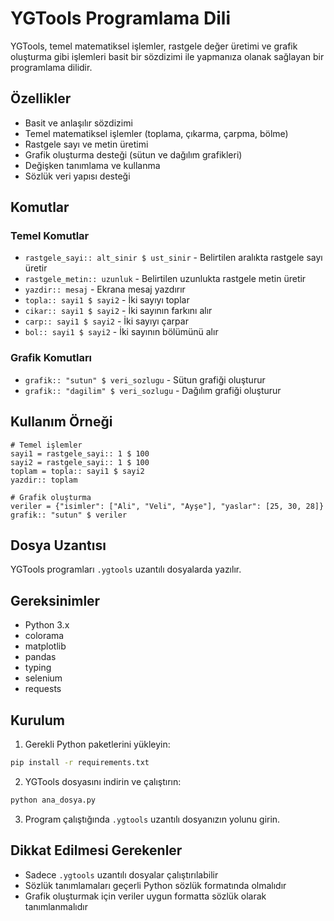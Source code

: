 # YGTools Programlama Dili

YGTools, temel matematiksel işlemler, rastgele değer üretimi ve grafik oluşturma gibi işlemleri basit bir sözdizimi ile yapmanıza olanak sağlayan bir programlama dilidir.

## Özellikler

- Basit ve anlaşılır sözdizimi
- Temel matematiksel işlemler (toplama, çıkarma, çarpma, bölme)
- Rastgele sayı ve metin üretimi
- Grafik oluşturma desteği (sütun ve dağılım grafikleri)
- Değişken tanımlama ve kullanma
- Sözlük veri yapısı desteği

## Komutlar

### Temel Komutlar
- `rastgele_sayi:: alt_sinir $ ust_sinir` - Belirtilen aralıkta rastgele sayı üretir
- `rastgele_metin:: uzunluk` - Belirtilen uzunlukta rastgele metin üretir
- `yazdir:: mesaj` - Ekrana mesaj yazdırır
- `topla:: sayi1 $ sayi2` - İki sayıyı toplar
- `cikar:: sayi1 $ sayi2` - İki sayının farkını alır
- `carp:: sayi1 $ sayi2` - İki sayıyı çarpar
- `bol:: sayi1 $ sayi2` - İki sayının bölümünü alır

### Grafik Komutları
- `grafik:: "sutun" $ veri_sozlugu` - Sütun grafiği oluşturur
- `grafik:: "dagilim" $ veri_sozlugu` - Dağılım grafiği oluşturur

## Kullanım Örneği

```
# Temel işlemler
sayi1 = rastgele_sayi:: 1 $ 100
sayi2 = rastgele_sayi:: 1 $ 100
toplam = topla:: sayi1 $ sayi2
yazdir:: toplam

# Grafik oluşturma
veriler = {"isimler": ["Ali", "Veli", "Ayşe"], "yaslar": [25, 30, 28]}
grafik:: "sutun" $ veriler
```

## Dosya Uzantısı

YGTools programları `.ygtools` uzantılı dosyalarda yazılır.

## Gereksinimler

- Python 3.x
- colorama
- matplotlib
- pandas
- typing
- selenium
- requests

## Kurulum

1. Gerekli Python paketlerini yükleyin:
```bash
pip install -r requirements.txt
```

2. YGTools dosyasını indirin ve çalıştırın:
```bash
python ana_dosya.py
```

3. Program çalıştığında `.ygtools` uzantılı dosyanızın yolunu girin.

## Dikkat Edilmesi Gerekenler

- Sadece `.ygtools` uzantılı dosyalar çalıştırılabilir
- Sözlük tanımlamaları geçerli Python sözlük formatında olmalıdır
- Grafik oluşturmak için veriler uygun formatta sözlük olarak tanımlanmalıdır
